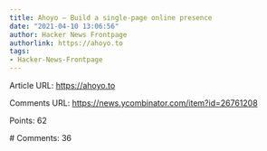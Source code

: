 ```yaml
---
title: Ahoyo – Build a single-page online presence
date: "2021-04-10 13:06:56"
author: Hacker News Frontpage
authorlink: https://ahoyo.to
tags:
- Hacker-News-Frontpage
---
```


<p>Article URL: <a href="https://ahoyo.to">https://ahoyo.to</a></p>
<p>Comments URL: <a href="https://news.ycombinator.com/item?id=26761208">https://news.ycombinator.com/item?id=26761208</a></p>
<p>Points: 62</p>
<p># Comments: 36</p>
